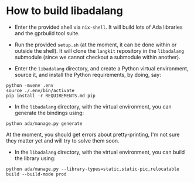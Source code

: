 # How to build libadalang

- Enter the provided shell via `nix-shell`.  It will build lots of Ada libraries
  and the gprbuild tool suite.

- Run the provided `setup.sh` (at the moment, it can be done within or outside
  the shell).  It will clone the `langkit` repository in the `libadalang`
  submodule (since we cannot checkout a submodule within another).

- Enter the `libadalang` directory, and create a Python virtual environment,
  source it, and install the Python requirements, by doing, say:

```
python -mvenv .env
source ./.env/bin/activate
pip install -r REQUIREMENTS.md pip
```

- In the `libadalang` directory, with the virtual environment, you can generate
  the bindings using:

```
python ada/manage.py generate
```

At the moment, you should get errors about pretty-printing, I'm not sure they
matter yet and will try to solve them soon.

- In the `libadalang` directory, with the virtual environment, you can build the
  library using:

```
python ada/manage.py --library-types=static,static-pic,relocatable build --build-mode prod
```
